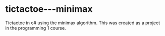 # tictactoe---minimax
Tictactoe in c# using the minimax algorithm.
This was created as a project in the programming 1 course.
